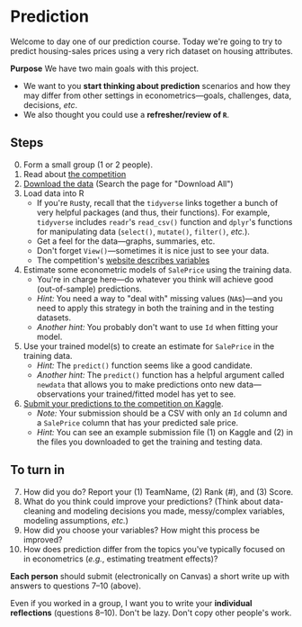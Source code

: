 # Prediction

Welcome to day one of our prediction course. Today we're going to try to predict housing-sales prices using a very rich dataset on housing attributes.

**Purpose** We have two main goals with this project.

- We want to you **start thinking about prediction** scenarios and how they may differ from other settings in econometrics—goals, challenges, data, decisions, *etc*.
- We also thought you could use a **refresher/review of `R`**.

## Steps

0. Form a small group (1 or 2 people).
1. Read about [the competition](https://www.kaggle.com/c/house-prices-advanced-regression-techniques/)
2. [Download the data](https://www.kaggle.com/c/house-prices-advanced-regression-techniques/data) (Search the page for "Download All")
3. Load data into R
   - If you're `R`usty, recall that the `tidyverse` links together a bunch of very helpful packages (and thus, their functions). For example, `tidyverse` includes `readr`'s `read_csv()` function and `dplyr`'s functions for manipulating data (`select()`, `mutate()`, `filter()`, *etc.*).
   - Get a feel for the data—graphs, summaries, etc.
   - Don't forget `View()`—sometimes it is nice just to see your data.
   - The competition's [website describes variables](https://www.kaggle.com/c/house-prices-advanced-regression-techniques/data)
4. Estimate some econometric models of `SalePrice` using the training data.
   - You're in charge here—do whatever you think will achieve good (out-of-sample) predictions.
   - *Hint:* You need a way to "deal with" missing values (`NA`s)—and you need to apply this strategy in both the training and in the testing datasets.
   - *Another hint:* You probably don't want to use `Id` when fitting your model.
5. Use your trained model(s) to create an estimate for `SalePrice` in the training data.
   - *Hint:* The `predict()` function seems like a good candidate.
   - *Another hint:* The `predict()` function has a helpful argument called `newdata` that allows you to make predictions onto new data—observations your trained/fitted model has yet to see.
6. [Submit your predictions to the competition on Kaggle](https://www.kaggle.com/c/house-prices-advanced-regression-techniques/submit).
   - *Note:* Your submission should be a CSV with only an `Id` column and a `SalePrice` column that has your predicted sale price.
   - *Hint:* You can see an example submission file (1) on Kaggle and (2) in the files you downloaded to get the training and testing data.

## To turn in

7. How did you do? Report your (1) TeamName, (2) Rank (#), and (3) Score.
8. What do you think could improve your predictions? (Think about data-cleaning and modeling decisions you made, messy/complex variables, modeling assumptions, *etc.*)
9. How did you choose your variables? How might this process be improved?
10. How does prediction differ from the topics you've typically focused on in econometrics (_e.g._, estimating treatment effects)?

**Each person** should submit (electronically on Canvas) a short write up with answers to questions 7–10 (above).

Even if you worked in a group, I want you to write your **individual reflections** (questions 8–10). Don't be lazy. Don't copy other people's work.

